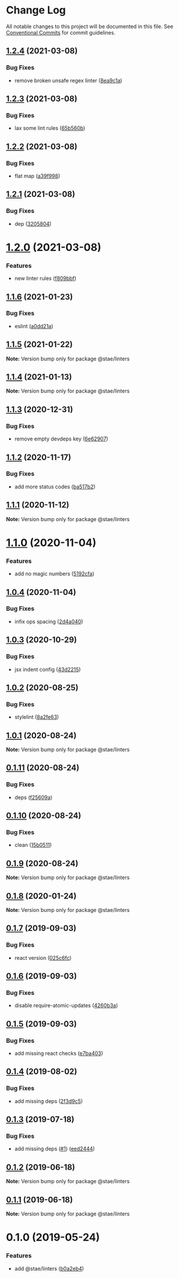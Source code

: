 # Change Log

All notable changes to this project will be documented in this file.
See [Conventional Commits](https://conventionalcommits.org) for commit guidelines.

## [1.2.4](https://github.com/staeco/modules/compare/@stae/linters@1.2.3...@stae/linters@1.2.4) (2021-03-08)


### Bug Fixes

* remove broken unsafe regex linter ([8ea9c1a](https://github.com/staeco/modules/commit/8ea9c1ab367e5c1656779bb8b17f9dbf8868bde6))





## [1.2.3](https://github.com/staeco/modules/compare/@stae/linters@1.2.2...@stae/linters@1.2.3) (2021-03-08)


### Bug Fixes

* lax some lint rules ([65b560b](https://github.com/staeco/modules/commit/65b560ba06c064a2e5c8eb2d493d886ce8e1aa09))





## [1.2.2](https://github.com/staeco/modules/compare/@stae/linters@1.2.1...@stae/linters@1.2.2) (2021-03-08)


### Bug Fixes

* flat map ([a39f998](https://github.com/staeco/modules/commit/a39f998ec40df4f09d5f85c296057050fab781e9))





## [1.2.1](https://github.com/staeco/modules/compare/@stae/linters@1.2.0...@stae/linters@1.2.1) (2021-03-08)


### Bug Fixes

* dep ([3205804](https://github.com/staeco/modules/commit/3205804db2045a994fd007c7a3a84c66cc95197a))





# [1.2.0](https://github.com/staeco/modules/compare/@stae/linters@1.1.6...@stae/linters@1.2.0) (2021-03-08)


### Features

* new linter rules ([f809bbf](https://github.com/staeco/modules/commit/f809bbf8122be92250c920d3dc59c1547f824b20))





## [1.1.6](https://github.com/staeco/modules/compare/@stae/linters@1.1.5...@stae/linters@1.1.6) (2021-01-23)


### Bug Fixes

* eslint ([a0dd21a](https://github.com/staeco/modules/commit/a0dd21ab39539eecb36b2cd4525c26d974f6636c))





## [1.1.5](https://github.com/staeco/modules/compare/@stae/linters@1.1.4...@stae/linters@1.1.5) (2021-01-22)

**Note:** Version bump only for package @stae/linters





## [1.1.4](https://github.com/staeco/modules/compare/@stae/linters@1.1.3...@stae/linters@1.1.4) (2021-01-13)

**Note:** Version bump only for package @stae/linters





## [1.1.3](https://github.com/staeco/modules/compare/@stae/linters@1.1.2...@stae/linters@1.1.3) (2020-12-31)


### Bug Fixes

* remove empty devdeps key ([6e62907](https://github.com/staeco/modules/commit/6e6290702fd85237f88873aa0a0906411b3f9796))





## [1.1.2](https://github.com/staeco/modules/compare/@stae/linters@1.1.1...@stae/linters@1.1.2) (2020-11-17)


### Bug Fixes

* add more status codes ([ba517b2](https://github.com/staeco/modules/commit/ba517b25391bffeff8edc108bf597c86db614b60))





## [1.1.1](https://github.com/staeco/modules/compare/@stae/linters@1.1.0...@stae/linters@1.1.1) (2020-11-12)

**Note:** Version bump only for package @stae/linters





# [1.1.0](https://github.com/staeco/modules/compare/@stae/linters@1.0.4...@stae/linters@1.1.0) (2020-11-04)


### Features

* add no magic numbers ([5192cfa](https://github.com/staeco/modules/commit/5192cfa2cfdbb2d6f2179308c0dec109b79f6b02))





## [1.0.4](https://github.com/staeco/modules/compare/@stae/linters@1.0.3...@stae/linters@1.0.4) (2020-11-04)


### Bug Fixes

* infix ops spacing ([2d4a040](https://github.com/staeco/modules/commit/2d4a0400b0d83c13891408a61ce76c09831339c4))





## [1.0.3](https://github.com/staeco/modules/compare/@stae/linters@1.0.2...@stae/linters@1.0.3) (2020-10-29)


### Bug Fixes

* jsx indent config ([43d2215](https://github.com/staeco/modules/commit/43d22157d7bd60fa5c7dc9f4615a0e03ec9c1ebe))





## [1.0.2](https://github.com/staeco/modules/compare/@stae/linters@1.0.1...@stae/linters@1.0.2) (2020-08-25)


### Bug Fixes

* stylelint ([8a2fe63](https://github.com/staeco/modules/commit/8a2fe63926fd5574facbb08a63931e5c9ec982cb))





## [1.0.1](https://github.com/staeco/modules/compare/@stae/linters@0.1.11...@stae/linters@1.0.1) (2020-08-24)

**Note:** Version bump only for package @stae/linters





## [0.1.11](https://github.com/staeco/modules/compare/@stae/linters@0.1.10...@stae/linters@0.1.11) (2020-08-24)


### Bug Fixes

* deps ([f25609a](https://github.com/staeco/modules/commit/f25609a8beaba1313a67b2feb3b7491f3e9040e5))





## [0.1.10](https://github.com/staeco/modules/compare/@stae/linters@0.1.8...@stae/linters@0.1.10) (2020-08-24)


### Bug Fixes

* clean ([15b0511](https://github.com/staeco/modules/commit/15b05110e4f7958802d6d0182b6d2815d707ec48))





## [0.1.9](https://github.com/staeco/modules/compare/@stae/linters@0.1.8...@stae/linters@0.1.9) (2020-08-24)

**Note:** Version bump only for package @stae/linters





## [0.1.8](https://github.com/staeco/modules/compare/@stae/linters@0.1.7...@stae/linters@0.1.8) (2020-01-24)

**Note:** Version bump only for package @stae/linters





## [0.1.7](https://github.com/staeco/modules/compare/@stae/linters@0.1.6...@stae/linters@0.1.7) (2019-09-03)


### Bug Fixes

* react version ([025c6fc](https://github.com/staeco/modules/commit/025c6fc))





## [0.1.6](https://github.com/staeco/modules/compare/@stae/linters@0.1.5...@stae/linters@0.1.6) (2019-09-03)


### Bug Fixes

* disable require-atomic-updates ([4260b3a](https://github.com/staeco/modules/commit/4260b3a))





## [0.1.5](https://github.com/staeco/modules/compare/@stae/linters@0.1.4...@stae/linters@0.1.5) (2019-09-03)


### Bug Fixes

* add missing react checks ([e7ba403](https://github.com/staeco/modules/commit/e7ba403))





## [0.1.4](https://github.com/staeco/modules/compare/@stae/linters@0.1.3...@stae/linters@0.1.4) (2019-08-02)


### Bug Fixes

* add missing deps ([2f3d9c5](https://github.com/staeco/modules/commit/2f3d9c5))





## [0.1.3](https://github.com/staeco/modules/compare/@stae/linters@0.1.2...@stae/linters@0.1.3) (2019-07-18)


### Bug Fixes

* add missing deps ([#1](https://github.com/staeco/modules/issues/1)) ([eed2444](https://github.com/staeco/modules/commit/eed2444))





## [0.1.2](https://github.com/staeco/modules/compare/@stae/linters@0.1.1...@stae/linters@0.1.2) (2019-06-18)

**Note:** Version bump only for package @stae/linters





## [0.1.1](https://github.com/staeco/modules/compare/@stae/linters@0.1.0...@stae/linters@0.1.1) (2019-06-18)

**Note:** Version bump only for package @stae/linters





# 0.1.0 (2019-05-24)


### Features

* add @stae/linters ([b0a2eb4](https://github.com/staeco/modules/commit/b0a2eb4))
